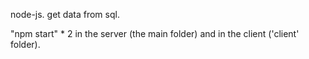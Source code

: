 node-js.
get data from sql.

"npm start" * 2
in the server (the main folder) and in the client ('client' folder).